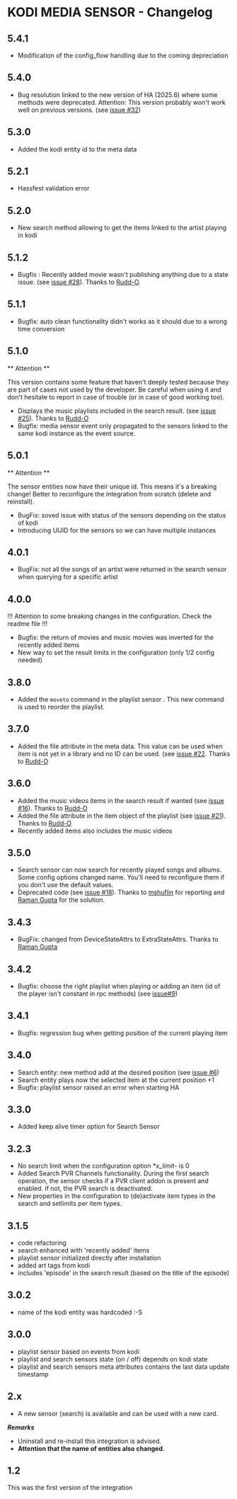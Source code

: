 # KODI MEDIA SENSOR - Changelog

## 5.4.1

- Modification of the config_flow handling due to the coming depreciation

## 5.4.0

- Bug resolution linked to the new version of HA (2025.6) where some methods were deprecated. Attention: This version probably won't work well on previous versions. (see [issue #32](https://github.com/jtbgroup/kodi-search-card/issues/32))

## 5.3.0

- Added the kodi entity id to the meta data

## 5.2.1

- Hassfest validation error

## 5.2.0

- New search method allowing to get the items linked to the artist playing in kodi

## 5.1.2

- Bugfix : Recently added movie wasn't publishing anything due to a state issue. (see [issue #28](https://github.com/jtbgroup/kodi-media-sensors/issues/28)). Thanks to [Rudd-O](https://github.com/Rudd-O).

## 5.1.1

- Bugfix: auto clean functionality didn't works as it should due to a wrong time conversion

## 5.1.0

** Attention **

This version contains some feature that haven't deeply tested because they are part of cases not used by the developer. Be careful when using it and don't hesitate to report in case of trouble (or in case of good working too).

- Displays the music playlists included in the search result. (see [issue #25](https://github.com/jtbgroup/kodi-search-card/issues/25)). Thanks to [Rudd-O](https://github.com/Rudd-O)
- Bugfix: media sensor event only propagated to the sensors linked to the same kodi instance as the event source.

## 5.0.1

** Attention **

The sensor entities now have their unique id. This means it's a breaking change! Better to reconfigure the integration from scratch (delete and reinstall).

- BugFix: soved issue with status of the sensors depending on the status of kodi
- Introducing UUID for the sensors so we can have multiple instances

## 4.0.1

- BugFix: not all the songs of an artist were returned in the search sensor when querying for a specific artist

## 4.0.0

!!! Attention to some breaking changes in the configuration. Check the readme file !!!

- Bugfix: the return of movies and music movies was inverted for the recently added items
- New way to set the result limits in the configuration (only 1/2 config needed)

## 3.8.0

- Added the `moveto` command in the playlist sensor . This new command is used to reorder the playlist.

## 3.7.0

- Added the file attribute in the meta data. This value can be used when item is not yet in a library and no ID can be used. (see [issue #22](https://github.com/jtbgroup/kodi-media-sensors/issues/22). Thanks to [Rudd-O](https://github.com/Rudd-O)

## 3.6.0

- Added the music videos items in the search result if wanted (see [issue #16](https://github.com/jtbgroup/kodi-search-card/issues/16)). Thanks to [Rudd-O](https://github.com/Rudd-O)
- Added the file attribute in the item object of the playlist (see [issue #21](https://github.com/jtbgroup/kodi-search-card/issues/21)). Thanks to [Rudd-O](https://github.com/Rudd-O)
- Recently added items also includes the music videos

## 3.5.0

- Search sensor can now search for recently played songs and albums. Some config options changed name. You'll need to reconfigure them if you don't use the default values.
- Deprecated code (see [issue #18](https://github.com/jtbgroup/kodi-media-sensors/issues/18)). Thanks to [mshuflin](https://github.com/mshuflin) for reporting and [Raman Gupta](https://github.com/raman325) for the solution.

## 3.4.3

- BugFix: changed from DeviceStateAttrs to ExtraStateAttrs. Thanks to [Raman Gupta](https://github.com/raman325)

## 3.4.2

- Bugfix: choose the right playlist when playing or adding an item (id of the player isn't constant in rpc methods) (see [issue#9](https://github.com/jtbgroup/kodi-search-card/issues/9))

## 3.4.1

- Bugfix: regression bug when getting position of the current playing item

## 3.4.0

- Search entity: new method add at the desired position (see [issue #6](https://github.com/jtbgroup/kodi-search-card/issues/6))
- Search entity plays now the selected item at the current position +1
- Bugfix: playlist sensor raised an error when starting HA

## 3.3.0

- Added keep alive timer option for Search Sensor

## 3.2.3

- No search limit when the configuration option \*_x_limit_- is 0
- Added Search PVR Channels functionality. During the first search operation, the sensor checks if a PVR client addon is present and enabled. if not, the PVR search is deactivated.
- New properties in the configuration to (de)activate item types in the search and setlimits per item types.

## 3.1.5

- code refactoring
- search enhanced with 'recently added' items
- playlist sensor initialized directly after installation
- added art tags from kodi
- includes 'episode' in the search result (based on the title of the episode)

## 3.0.2

- name of the kodi entity was hardcoded :-S

## 3.0.0

- playlist sensor based on events from kodi
- playlist and search sensors state (on / off) depends on kodi state
- playlist and search sensors meta attributes contains the last data update timestamp

## 2.x

- A new sensor (search) is available and can be used with a new card.

**_Remarks_**

- Uninstall and re-install this integration is advised.
- **Attention that the name of entities also changed.**

## 1.2

This was the first version of the integration
